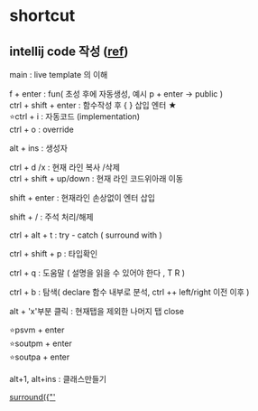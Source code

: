 # shortcut

## intellij code 작성  ([ref](https://ifuwanna.tistory.com/241))
main                  : live template 의 이해     

f + enter : fun( 초성 후에 자동생성, 예시 p + enter -> public )  
ctrl + shift + enter     : 함수작성 후 { } 삽입 엔터 ★   
⭐ctrl + i : 자동코드 (implementation)  
ctrl + o : override  

alt + ins : 생성자  

ctrl + d /x              : 현재 라인 복사 /삭제   
ctrl + shift + up/down  : 현재 라인 코드위아래 이동  

shift + enter           : 현재라인 손상없이 엔터 삽입

shift + /               : 주석 처리/해제
  
ctrl + alt + t         : try - catch ( surround with )

ctrl + shift + p : 타입확인

ctrl + q : 도움말 ( 설명을 읽을 수 있어야 한다 , T R )

ctrl + b : 탐색( declare 함수 내부로 분석, ctrl ++ left/right 이전 이후 )

alt + 'x'부분 클릭 : 현재탭을 제외한 나머지 탭 close  



⭐psvm + enter  
⭐soutpm + enter  
⭐soutpa + enter  


alt+1, alt+ins : 클래스만들기



[surround({"'](https://www.jetbrains.com/idea/guide/tips/surround-with-brackets-quotes/)    



